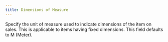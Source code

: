 ```yaml
---
title: Dimensions of Measure
---
```



Specify the unit of measure used to indicate dimensions of the item  on sales. This is applicable to items having fixed dimensions. This field  defaults to M  (Meter).
